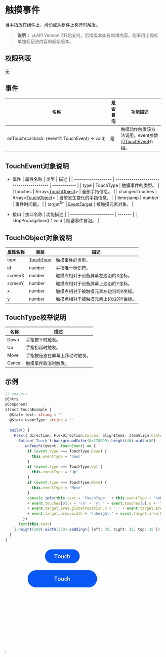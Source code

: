# 触摸事件

当手指放在组件上、滑动或从组件上移开时触发。

> **说明：**
> 从API Version 7开始支持。后续版本如有新增内容，则采用上角标单独标记该内容的起始版本。


## 权限列表

无


## 事件

| 名称                                       | 是否冒泡 | 功能描述                                     |
| ---------------------------------------- | ---- | ---------------------------------------- |
| onTouch(callback:&nbsp;(event?:&nbsp;TouchEvent)&nbsp;=&gt;&nbsp;void) | 是    | 触摸动作触发该方法调用，event参数见[TouchEvent](#touchevent对象说明)介绍。 |


## TouchEvent对象说明

- 属性
  | 属性名称                | 类型                                       | 描述           |
  | ------------------- | ---------------------------------------- | ------------ |
  | type                | TouchType                                | 触摸事件的类型。     |
  | touches             | Array&lt;[TouchObject](#touchobject对象说明)&gt; | 全部手指信息。      |
  | changedTouches      | Array&lt;[TouchObject](#touchobject对象说明)&gt; | 当前发生变化的手指信息。 |
  | timestamp           | number                                   | 事件时间戳。       |
  | target<sup>8+</sup> | [EventTarget](ts-universal-events-click.md#eventtarget8对象说明) | 被触摸元素对象。     |


- 接口
  | 接口名称                   | 功能描述    |
  | ---------------------- | ------- |
  | stopPropagation()：void | 阻塞事件冒泡。 |


## TouchObject对象说明
| 属性名称    | 类型                          | 描述                  |
| ------- | --------------------------- | ------------------- |
| type    | [TouchType](#touchtype枚举说明) | 触摸事件的类型。            |
| id      | number                      | 手指唯一标识符。            |
| screenX | number                      | 触摸点相对于设备屏幕左边沿的X坐标。  |
| screenY | number                      | 触摸点相对于设备屏幕上边沿的Y坐标。  |
| x       | number                      | 触摸点相对于被触摸元素左边沿的X坐标。 |
| y       | number                      | 触摸点相对于被触摸元素上边沿的Y坐标。 |


## TouchType枚举说明
| 名称     | 描述              |
| ------ | --------------- |
| Down   | 手指按下时触发。        |
| Up     | 手指抬起时触发。        |
| Move   | 手指按压态在屏幕上移动时触发。 |
| Cancel | 触摸事件取消时触发。      |


## 示例

```ts
// xxx.ets
@Entry
@Component
struct TouchExample {
  @State text: string = ''
  @State eventType: string = ''

  build() {
    Flex({ direction: FlexDirection.Column, alignItems: ItemAlign.Center, justifyContent: FlexAlign.SpaceBetween }) {
      Button('Touch').backgroundColor(0x2788D9).height(40).width(80)
        .onTouch((event: TouchEvent) => {
          if (event.type === TouchType.Down) {
            this.eventType = 'Down'
          }
          if (event.type === TouchType.Up) {
            this.eventType = 'Up'
          }
          if (event.type === TouchType.Move) {
            this.eventType = 'Move'
          }
          console.info(this.text = 'TouchType:' + this.eventType + '\nDistance between touch point and touch element:\nx: '
          + event.touches[0].x + '\n' + 'y: ' + event.touches[0].y + '\ncomponent globalPos:('
          + event.target.area.globalPosition.x + ',' + event.target.area.globalPosition.y + ')\nwidth:'
          + event.target.area.width + '\nheight:' + event.target.area.height)
        })
      Text(this.text)
    }.height(200).width(350).padding({ left: 35, right: 35, top: 35 })
  }
}
```

![zh-cn_image_0000001209874754](figures/zh-cn_image_0000001209874754.gif)
